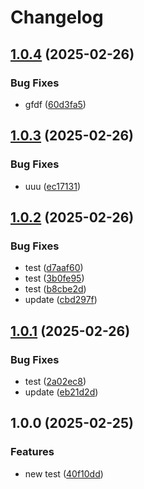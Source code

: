 # Changelog

## [1.0.4](https://github.com/pebalogh-test/release-test/compare/test-release-v1.0.3...test-release-v1.0.4) (2025-02-26)


### Bug Fixes

* gfdf ([60d3fa5](https://github.com/pebalogh-test/release-test/commit/60d3fa5b66fa344ded3ca015f22a121471b90eb8))

## [1.0.3](https://github.com/pebalogh-test/release-test/compare/test-release-v1.0.2...test-release-v1.0.3) (2025-02-26)


### Bug Fixes

* uuu ([ec17131](https://github.com/pebalogh-test/release-test/commit/ec171312b127800ef9b8d941deb20f58fb3f9ea0))

## [1.0.2](https://github.com/pebalogh-test/release-test/compare/test-release-v1.0.1...test-release-v1.0.2) (2025-02-26)


### Bug Fixes

* test ([d7aaf60](https://github.com/pebalogh-test/release-test/commit/d7aaf609e6a2b2e23ff174b72c2c884aaacda11d))
* test ([3b0fe95](https://github.com/pebalogh-test/release-test/commit/3b0fe959129e59a7bbe3c0789584548e94e6432c))
* test ([b8cbe2d](https://github.com/pebalogh-test/release-test/commit/b8cbe2d46f3e1d79dd67d05c67fe5f35ea170dc4))
* update ([cbd297f](https://github.com/pebalogh-test/release-test/commit/cbd297f1e1d50cc5aceefaeffc9f3242408f76cd))

## [1.0.1](https://github.com/pebalogh-test/release-test/compare/test-release-v1.0.0...test-release-v1.0.1) (2025-02-26)


### Bug Fixes

* test ([2a02ec8](https://github.com/pebalogh-test/release-test/commit/2a02ec8ab88f22c1ec8eb6ed55f1a3836b676c96))
* update ([eb21d2d](https://github.com/pebalogh-test/release-test/commit/eb21d2d02f05cfab9e6ceac89709b5a61e2ecf78))

## 1.0.0 (2025-02-25)


### Features

* new test ([40f10dd](https://github.com/pebalogh-test/release-test/commit/40f10dd5a66e266d549ecb718cd3ef12c4b4cd46))
